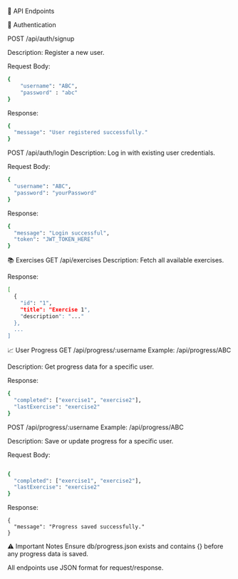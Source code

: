 🔗 API Endpoints

🔐 Authentication

POST /api/auth/signup

Description: Register a new user.

Request Body:
```bash
{
    "username": "ABC",
    "password" : "abc"
}
```
Response:
```bash
{
  "message": "User registered successfully."
}
```

POST /api/auth/login
Description: Log in with existing user credentials.

Request Body:
```bash
{
  "username": "ABC",
  "password": "yourPassword"
}
```

Response:
```bash
{
  "message": "Login successful",
  "token": "JWT_TOKEN_HERE"
}
```

📚 Exercises
GET /api/exercises
Description: Fetch all available exercises.

Response:

```bash
[
  {
    "id": "1",
    "title": "Exercise 1",
    "description": "..."
  },
  ...
]
```
📈 User Progress
GET /api/progress/:username
Example: /api/progress/ABC

Description: Get progress data for a specific user.

Response:
```bash
{
  "completed": ["exercise1", "exercise2"],
  "lastExercise": "exercise2"
}
```

POST /api/progress/:username
Example: /api/progress/ABC

Description: Save or update progress for a specific user.

Request Body:
```bash

{
  "completed": ["exercise1", "exercise2"],
  "lastExercise": "exercise2"
}

```
Response:
```
{
  "message": "Progress saved successfully."
}
```


⚠️ Important Notes
Ensure db/progress.json exists and contains {} before any progress data is saved.

All endpoints use JSON format for request/response.